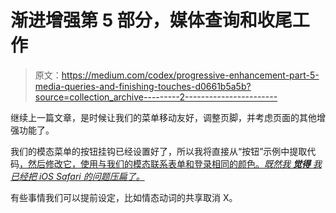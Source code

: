 # 渐进增强第 5 部分，媒体查询和收尾工作

> 原文：<https://medium.com/codex/progressive-enhancement-part-5-media-queries-and-finishing-touches-d0661b5a5b?source=collection_archive---------2----------------------->

继续上一篇文章，是时候让我们的菜单移动友好，调整页脚，并考虑页面的其他增强功能了。

我们的模态菜单的按钮挂钩已经设置好了，所以我将直接从“按钮”示例中提取代码[，然后修改它，使用与我们的模态联系表单和登录相同的颜色。*既然我* ***觉得*** *我已经把 iOS Safari 的问题压扁了。*](/codex/building-a-more-accessible-and-simpler-hamburger-menu-f6d681a7e671)

有些事情我们可以提前设定，比如情态动词的共享取消 X。